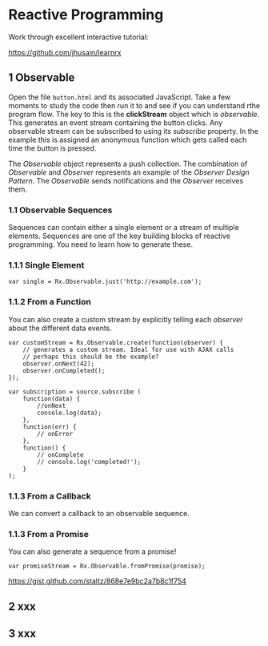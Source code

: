 # Reactive Programming

Work through excellent interactive tutorial:

https://github.com/jhusain/learnrx

## 1 Observable

Open the file `button.html` and its associated JavaScript. Take a few moments to study the code then run it to and see if you can understand rthe program flow. The key to this is the **clickStream** object which is *observable*. This generates an event stream containing the button clicks. Any observable stream can be subscribed to using its *subscribe* property. In the example this is assigned an anonymous function which gets called each time the button is pressed.

The *Observable* object represents a push collection. The combination of *Observable* and *Observer* represents an example of the *Observer Design Pattern*. The *Observable* sends notifications and the *Observer* receives them.

### 1.1 Observable Sequences

Sequences can contain either a single element or a stream of multiple elements. Sequences are one of the key building blocks of reactive programming. You need to learn how to generate these.

### 1.1.1 Single Element 
```
var single = Rx.Observable.just('http://example.com');
```

### 1.1.2 From a Function

You can also create a custom stream by explicitly telling each *observer* about the different data events.
```
var customStream = Rx.Observable.create(function(observer) {
    // generates a custom stream. Ideal for use with AJAX calls
    // perhaps this should be the example?
    observer.onNext(42);
    observer.onCompleted();
});

var subscription = source.subscribe (
    function(data) {
        //onNext
        console.log(data);
    },
    function(err) {
        // onError
    },
    function() {
        // onComplete
        // console.log('completed!');
    }
);
```

### 1.1.3 From a Callback

We can convert a callback to an observable sequence.


### 1.1.3 From a Promise

You can also generate a sequence from a promise!

```
var promiseStream = Rx.Observable.fromPromise(promise);
```

https://gist.github.com/staltz/868e7e9bc2a7b8c1f754

## 2 xxx


## 3 xxx

